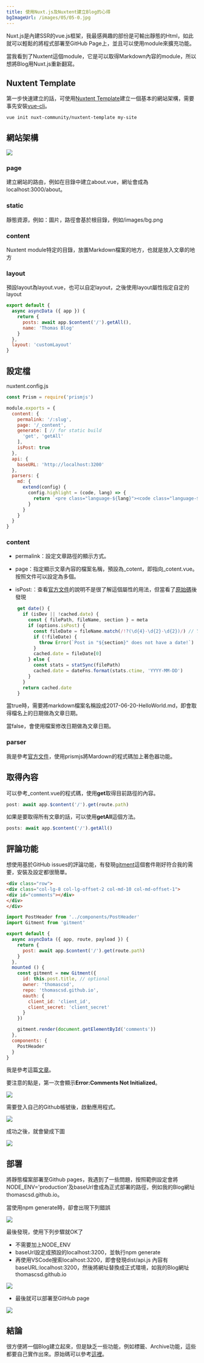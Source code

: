 ```yaml
---
title: 使用Nuxt.js及Nuxtent建立Blog的心得
bgImageUrl: /images/05/05-0.jpg
---
```


Nuxt.js是內建SSR的vue.js框架，我最感興趣的部份是可輸出靜態的Html，如此就可以輕鬆的將程式部署至GitHub Page上，並且可以使用module來擴充功能。

當我看到了Nuxtent這個module，它是可以取得Markdown內容的module，所以想將Blog用Nuxt.js重新翻寫。

## Nuxtent Template

第一步快速建立的話，可使用[Nuxtent Template](https://github.com/nuxt-community/nuxtent-template)建立一個基本的網站架構，需要事先安裝[vue-cli](https://github.com/vuejs/vue-cli)。

``` 
vue init nuxt-community/nuxtent-template my-site
```
 
## 網站架構

<img class="img-responsive" src="/images/05/05-1.png">

### page

建立網站的路由，例如在目錄中建立about.vue，網址會成為localhost:3000/about。

### static

靜態資源，例如：圖片，路徑會基於根目錄，例如/images/bg.png

### content

Nuxtent module特定的目錄，放置Markdown檔案的地方，也就是放入文章的地方

### layout

預設layout為layout.vue，也可以自定layout，之後使用layout屬性指定自定的layout

```javascript
export default {
  async asyncData ({ app }) {
    return {
      posts: await app.$content('/').getAll(),
      name: 'Thomas Blog'
    }
  },
  layout: 'customLayout'
}
```

## 設定檔
nuxtent.config.js

```javascript
const Prism = require('prismjs')

module.exports = {
  content: {
    permalink: '/:slug',
    page: '/_content',
    generate: [ // for static build
      'get', 'getAll'
    ],
    isPost: true
  },
  api: {
    baseURL: 'http://localhost:3200'
  },
  parsers: {
    md: {
      extend(config) {
        config.highlight = (code, lang) => {
          return `<pre class="language-${lang}"><code class="language-${lang}">${Prism.highlight(code, Prism.languages[lang] || Prism.languages.markup)}</code></pre>`
        }
      }
    }
  }
}
```

### content

* permalink：設定文章路徑的顯示方式。

* page：指定顯示文章內容的檔案名稱，預設為_cotent，即指向_cotent.vue。按照文件可以設定為多個。

* isPost:：查看[官方文件](https://nuxtent.now.sh/guide/writing)的說明不是很了解這個屬性的用法，但當看了[原始碼](https://github.com/nuxt-community/nuxtent-module/blob/9423a753c43bbbe69395b400f90b1291ac935084/lib/content/page.js#L161)後發現

```javascript
    get date() {
      if (isDev || !cached.date) {
        const { filePath, fileName, section } = meta
        if (options.isPost) {
          const fileDate = fileName.match(/!?(\d{4}-\d{2}-\d{2})/) // YYYY-MM-DD
          if (!fileDate) {
            throw Error(`Post in "${section}" does not have a date!`)
          }
          cached.date = fileDate[0]
        } else {
          const stats = statSync(filePath)
          cached.date = dateFns.format(stats.ctime, 'YYYY-MM-DD')
        }
      }
      return cached.date
    }
```

當true時，需要將markdown檔案名稱設成2017-06-20-HelloWorld.md，即會取得檔名上的日期做為文章日期。

當false，會使用檔案修改日期做為文章日期。

### parser

我是參考[官方文件](https://nuxtent.now.sh/guide/configuration)，使用prismjs將Mardown的程式碼加上著色器功能。

## 取得內容

可以參考_content.vue的程式碼，使用**get**取得目前路徑的內容。

```javascript
post: await app.$content('/').get(route.path)
```

如果是要取得所有文章的話，可以使用**getAll**這個方法。

```javascript
posts: await app.$content('/').getAll()
```

## 評論功能

想使用基於GitHub issues的評論功能，有發現[gitment](https://github.com/imsun/gitment)這個套件剛好符合我的需要，安裝及設定都很簡單。

```html
<div class="row">
<div class="col-lg-8 col-lg-offset-2 col-md-10 col-md-offset-1">
<div id="comments"></div>
</div>
</div>
```

```javascript
import PostHeader from '../components/PostHeader'
import Gitment from 'gitment'

export default {
  async asyncData ({ app, route, payload }) {
    return {
      post: await app.$content('/').get(route.path)
    }
  },
  mounted () {
    const gitment = new Gitment({
      id: this.post.title, // optional
      owner: 'thomascsd',
      repo: 'thomascsd.github.io',
      oauth: {
        client_id: 'client_id',
        client_secret: 'client_secret'
      }
    })

    gitment.render(document.getElementById('comments'))
  },
  components: {
    PostHeader
  }
}
```

我是參考這篇[文章](https://ihtcboy.com/2018/02/25/2018-02-25_Gitment%E8%AF%84%E8%AE%BA%E5%8A%9F%E8%83%BD%E6%8E%A5%E5%85%A5%E8%B8%A9%E5%9D%91%E6%95%99%E7%A8%8B/)。

要注意的點是，第一次會顯示**Error:Comments Not Initialized**。

<img class="img-responsive" src="/images/05/05-5.png">

需要登入自己的Github帳號後，啟動應用程式。

<img class="img-responsive" src="/images/05/05-6.png">

成功之後，就會變成下圖

<img class="img-responsive" src="/images/05/05-7.png">

## 部署

將靜態檔案部署至Github pages，我遇到了一些問題，按照範例設定會將NODE_ENV='production'及baseUrl會成為正式部署的路徑，例如我的Blog網址thomascsd.github.io。

當使用npm generate時，卻會出現下列錯誤

<img class="img-responsive" src="/images/05/05-2.png">

最後發現，使用下列步驟就OK了

* 不需要加上NODE_ENV
* baseUrl設定成預設的localhost:3200，並執行npm generate
* 再使用VSCode搜索localhost:3200，即會發現dist/api.js 內容有baseURL:localhost:3200，然後將網址替換成正式環境，如我的Blog網址thomascsd.github.io

<img class="img-responsive" src="/images/05/05-3.png">

* 最後就可以部署至GitHub page

<img class="img-responsive" src="/images/05/05-4.png">

## 結論

很方便將一個Blog建立起來，但是缺乏一些功能，例如標籤、Archive功能，這些都要自己實作出來。原始碼可以參考[這裡](https://github.com/thomascsd/thomascsd-blog)。










